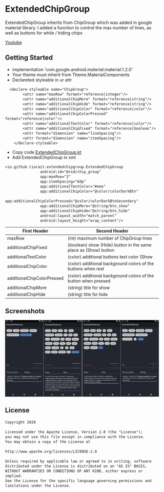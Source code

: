 # ExtendedChipGroup
ExtendedChipGroup inherits from ChipGroup which was added in google material library. I added a function to control the max number of lines, as well as buttons for while / hiding chips

[Youtube](https://www.youtube.com/watch?v=Wczd4a_lLx4&feature=youtu.be)

## Getting Started
* implementation 'com.google.android.material:material:1.2.0'
* Your theme must inherit from Theme.MaterialComponents
* Declareted styleable in ur attr
```
  <declare-styleable name="ChipGroup">
        <attr name="maxRow" format="reference|integer"/>
        <attr name="additionalChipMore" format="reference|string"/>
        <attr name="additionalChipHide" format="reference|string"/>
        <attr name="additionalChipColor" format="reference|color"/>
        <attr name="additionalChipColorPressed" format="reference|color"/>
        <attr name="additionalTextColor" format="reference|color"/>
        <attr name="additionalChipFixed" format="reference|boolean"/>
        <attr format="dimension" name="lineSpacing"/>
        <attr format="dimension" name="itemSpacing"/>
    </declare-styleable>
```
* Copy code [ExtendedChipGroup.kt](https://github.com/Tiarait/ExtendedChipGroup/blob/master/app/src/main/java/io/github/tiarait/extendedchipgroup/ExtendedChipGroup.kt)
* Add ExtendedChipGroup in xml
```
<io.github.tiarait.extendedchipgroup.ExtendedChipGroup
                android:id="@+id/chip_group"
                app:maxRow="2"
                app:itemSpacing="6dp"
                app:additionalTextColor="#eee"
                app:additionalChipColor="@color/colorDarkBtn"
                app:additionalChipColorPressed="@color/colorDarkBtnSecondary"
                app:additionalChipMore="@string/btn_show"
                app:additionalChipHide="@string/btn_hide"
                android:layout_width="match_parent"
                android:layout_height="wrap_content"/>
```

First Header | Second Header
------------ | -------------
maxRow | (int) maximum number of ChipGroup lines
additionalChipFixed | (boolean) show (Hide) button in the same place as (Show) button
additionalTextColor | (color) additional buttons text color (Show | Hide)
additionalChipColor | (color) additional background colors of the buttons when rest
additionalChipColorPressed | (color) additional background colors of the button when pressed
additionalChipMore | (string) title for show|more button
additionalChipHide | (string) title for hide|less button


## Screenshots
![alt text](https://github.com/Tiarait/ExtendedChipGroup/blob/master/screen.jpg)

## License 
 
    Copyright 2020

    Licensed under the Apache License, Version 2.0 (the "License");
    you may not use this file except in compliance with the License.
    You may obtain a copy of the License at
    
    http://www.apache.org/licenses/LICENSE-2.0
    
    Unless required by applicable law or agreed to in writing, software
    distributed under the License is distributed on an "AS IS" BASIS,
    WITHOUT WARRANTIES OR CONDITIONS OF ANY KIND, either express or implied.
    See the License for the specific language governing permissions and
    limitations under the License.
